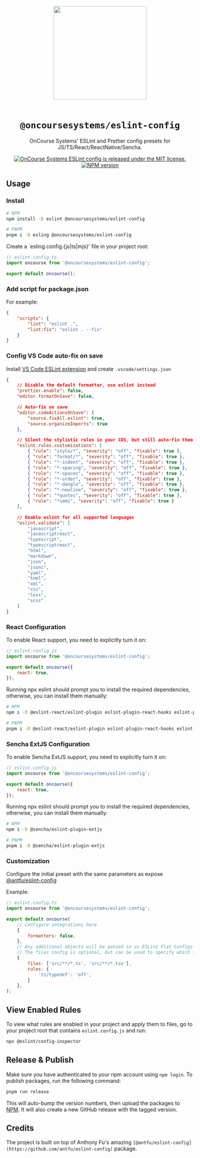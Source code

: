 <div align="center">
  <img width="250" src="https://raw.githubusercontent.com/oncoursesystems/.github/master/assets/logo.jpg" />
  <br/><br/>

# `@oncoursesystems/eslint-config`

OnCourse Systems' ESLint and Prettier config presets for JS/TS/React/ReactNative/Sencha.

  <a href="https://github.com/oncoursesystems/eslint-config/blob/main/LICENSE">
    <img src="https://img.shields.io/badge/license-MIT-blue.svg" alt="OnCourse Systems ESLint config is released under the MIT license." />
  </a>
  <a href="https://www.npmjs.com/package/@oncoursesystems/eslint-config">
    <img src="https://img.shields.io/npm/v/@oncoursesystems/eslint-config.svg" alt="NPM version" />
  </a>
</div>

## Usage

### Install

```bash
# NPM
npm install -D eslint @oncoursesystems/eslint-config

# PNPM
pnpm i -D esling @oncoursesystems/eslint-config
```

Create a `esling.config.{js|ts|mjs}' file in your project root:

```js
// eslint.config.ts
import oncourse from '@oncoursesystems/eslint-config';

export default oncourse();
```

### Add script for package.json

For example:

```json
{
    "scripts": {
        "lint": "eslint .",
        "lint:fix": "eslint . --fix"
    }
}
```

### Config VS Code auto-fix on save

Install [VS Code ESLint extension](https://marketplace.visualstudio.com/items?itemName=dbaeumer.vscode-eslint) and create `.vscode/settings.json`

```json
{
    // Disable the default formatter, use eslint instead
    "prettier.enable": false,
    "editor.formatOnSave": false,

    // Auto-fix on save
    "editor.codeActionsOnSave": {
        "source.fixAll.eslint": true,
        "source.organizeImports": true
    },

    // Silent the stylistic rules in your IDS, but still auto-fix them
    "eslint.rules.customizations": [
        { "rule": "style/*", "severity": "off", "fixable": true },
        { "rule": "format/*", "severity": "off", "fixable": true },
        { "rule": "*-indent", "severity": "off", "fixable": true },
        { "rule": "*-spacing", "severity": "off", "fixable": true },
        { "rule": "*-spaces", "severity": "off", "fixable": true },
        { "rule": "*-order", "severity": "off", "fixable": true },
        { "rule": "*-dangle", "severity": "off", "fixable": true },
        { "rule": "*-newline", "severity": "off", "fixable": true },
        { "rule": "*quotes", "severity": "off", "fixable": true },
        { "rule": "*semi", "severity": "off", "fixable": true }
    ],

    // Enable eslint for all supported languages
    "eslint.validate": [
        "javascript",
        "javascriptreact",
        "typescript",
        "typescriptreact",
        "html",
        "markdown",
        "json",
        "jsonc",
        "yaml",
        "toml",
        "xml",
        "css",
        "less",
        "scss"
    ]
}
```

### React Configuration

To enable React support, you need to explicitly turn it on:

```js
// eslint.config.js
import oncourse from '@oncoursesystems/eslint-config';

export default oncourse({
    react: true,
});
```

Running npx eslint should prompt you to install the required dependencies, otherwise, you can install them manually:

```bash
# NPM
npm i -D @eslint-react/eslint-plugin eslint-plugin-react-hooks eslint-plugin-react-refresh @tanstack/eslint-plugin-query

# PNPM
pnpm i -D @eslint-react/eslint-plugin eslint-plugin-react-hooks eslint-plugin-react-refresh @tanstack/eslint-plugin-query
```

### Sencha ExtJS Configuration

To enable Sencha ExtJS support, you need to explicitly turn it on:

```js
// eslint.config.js
import oncourse from '@oncoursesystems/eslint-config';

export default oncourse({
    react: true,
});
```

Running npx eslint should prompt you to install the required dependencies, otherwise, you can install them manually:

```bash
# NPM
npm i -D @sencha/eslint-plugin-extjs

# PNPM
pnpm i -D @sencha/eslint-plugin-extjs
```

### Customization

Configure the initial preset with the same parameters as expose [@antfu/eslint-config](https://github.com/antfu/eslint-config/blob/main/README.md#customization)

Example:

```js
// eslint.config.ts
import oncourse from '@oncoursesystems/eslint-config';

export default oncourse(
    // Configure integrations here
    {
        formatters: false,
    },
    // Any additional objects will be passed in as ESLint Flat Configs
    // The files config is optional, but can be used to specify which files to lint
    {
        files: ['src/**/*.ts', 'src/**/*.tsx'],
        rules: {
            'ts/typedef': 'off',
        }
    },
);
```

## View Enabled Rules

To view what rules are enabled in your project and apply them to files, go to your project root that contains `eslint.config.js` and run:

```bash
npx @eslint/config-inspector
```

## Release & Publish

Make sure you have authenticated to your npm account using `npm login`. To publish packages, run the following command:

```sh
pnpm run release
```

This will auto-bump the version numbers, then upload the packages to [NPM](https://www.npmjs.com/oncoursesystems). It will also create a new GitHub release with the tagged version.

## Credits

The project is built on top of Anthony Fu's amazing `[@antfu/eslint-config](https://github.com/antfu/eslint-config)` package.
